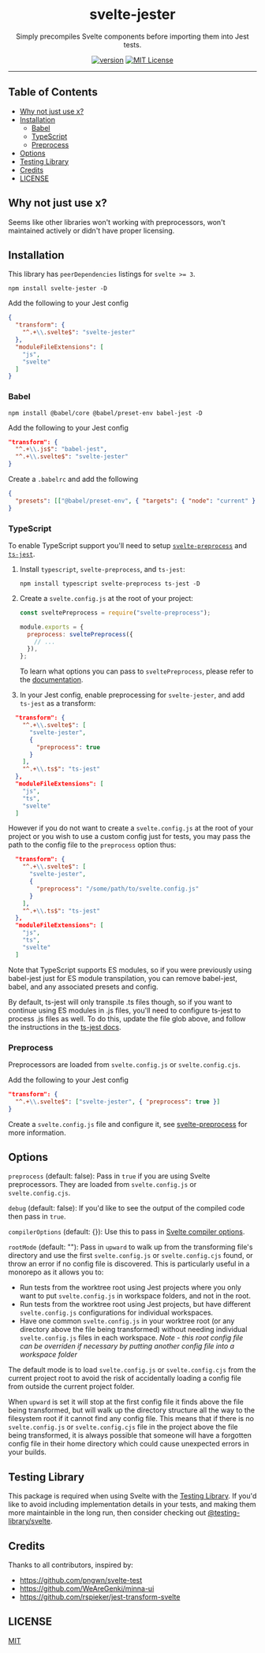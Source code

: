 <div align="center">
<h1>svelte-jester</h1>

<p>
Simply precompiles Svelte components before importing them into Jest tests.
</p>

[![version][version-badge]][package]
[![MIT License][license-badge]][license]
</div>

<hr />

## Table of Contents

<!-- START doctoc generated TOC please keep comment here to allow auto update -->
<!-- DON'T EDIT THIS SECTION, INSTEAD RE-RUN doctoc TO UPDATE -->


- [Why not just use x?](#why-not-just-use-x)
- [Installation](#installation)
  - [Babel](#babel)
  - [TypeScript](#typescript)
  - [Preprocess](#preprocess)
- [Options](#options)
- [Testing Library](#testing-library)
- [Credits](#credits)
- [LICENSE](#license)

<!-- END doctoc generated TOC please keep comment here to allow auto update -->

## Why not just use x?

Seems like other libraries won't working with preprocessors, won't maintained actively or didn't
have proper licensing.

## Installation

This library has `peerDependencies` listings for `svelte >= 3`.

`npm install svelte-jester -D`

Add the following to your Jest config

```json
{
  "transform": {
    "^.+\\.svelte$": "svelte-jester"
  },
  "moduleFileExtensions": [
    "js",
    "svelte"
  ]
}
```

### Babel

```npm install @babel/core @babel/preset-env babel-jest -D```

Add the following to your Jest config

```json
"transform": {
  "^.+\\.js$": "babel-jest",
  "^.+\\.svelte$": "svelte-jester"
}
```

Create a `.babelrc` and add the following

```json
{
  "presets": [["@babel/preset-env", { "targets": { "node": "current" } }]]
}
```

### TypeScript

To enable TypeScript support you'll need to setup [`svelte-preprocess`](https://github.com/sveltejs/svelte-preprocess) and [`ts-jest`](https://github.com/kulshekhar/ts-jest).

1. Install `typescript`, `svelte-preprocess`, and `ts-jest`:

   ```shell
   npm install typescript svelte-preprocess ts-jest -D
   ```

1. Create a `svelte.config.js` at the root of your project:

    ```js
    const sveltePreprocess = require("svelte-preprocess");

    module.exports = {
      preprocess: sveltePreprocess({
        // ...
      }),
    };
    ```

   To learn what options you can pass to `sveltePreprocess`, please refer to the [documentation](https://github.com/sveltejs/svelte-preprocess/blob/master/docs/preprocessing.md#typescript).

1. In your Jest config, enable preprocessing for `svelte-jester`, and add `ts-jest` as a transform:

  ```json
    "transform": {
      "^.+\\.svelte$": [
        "svelte-jester",
        {
          "preprocess": true
        }
      ],
      "^.+\\.ts$": "ts-jest"
    },
    "moduleFileExtensions": [
      "js",
      "ts",
      "svelte"
    ]
  ```
  However if you do not want to create a `svelte.config.js` at the root of your
  project or you wish to use a custom config just for tests, you may pass the
  path to the config file to the `preprocess` option thus:

  ```json
    "transform": {
      "^.+\\.svelte$": [
        "svelte-jester",
        {
          "preprocess": "/some/path/to/svelte.config.js"
        }
      ],
      "^.+\\.ts$": "ts-jest"
    },
    "moduleFileExtensions": [
      "js",
      "ts",
      "svelte"
    ]
  ```
Note that TypeScript supports ES modules, so if you were previously using babel-jest just for ES module transpilation, you can remove babel-jest, babel, and any associated presets and config.

By default, ts-jest will only transpile .ts files though, so if you want to continue using ES modules in .js files, you'll need to configure ts-jest to process .js files as well.
To do this, update the file glob above, and follow the instructions in the [ts-jest docs](https://kulshekhar.github.io/ts-jest/).

### Preprocess

Preprocessors are loaded from `svelte.config.js` or `svelte.config.cjs`.

Add the following to your Jest config

```json
"transform": {
  "^.+\\.svelte$": ["svelte-jester", { "preprocess": true }]
}
```

Create a `svelte.config.js` file and configure it, see
[svelte-preprocess](https://github.com/kaisermann/svelte-preprocess) for more information.

## Options

`preprocess` (default: false): Pass in `true` if you are using Svelte preprocessors.
They are loaded from `svelte.config.js` or `svelte.config.cjs`.

`debug` (default: false): If you'd like to see the output of the compiled code then pass in `true`.

`compilerOptions` (default: {}): Use this to pass in
[Svelte compiler options](https://svelte.dev/docs#svelte_compile).

`rootMode` (default: ""): Pass in `upward` to walk up from the transforming file's directory and use the first `svelte.config.js` or `svelte.config.cjs` found, or throw an error if no config file is discovered. This is particularly useful in a monorepo as it allows you to:
- Run tests from the worktree root using Jest projects where you only want to put `svelte.config.js` in workspace folders, and not in the root.
- Run tests from the worktree root using Jest projects, but have different `svelte.config.js` configurations for individual workspaces.
- Have one common `svelte.config.js` in your worktree root (or any directory above the file being transformed) without needing individual `svelte.config.js` files in each workspace. _Note - this root config file can be overriden if necessary by putting another config file into a workspace folder_

The default mode is to load `svelte.config.js` or `svelte.config.cjs` from the current project root to avoid the risk of accidentally loading a config file from outside the current project folder.

When `upward` is set it will stop at the first config file it finds above the file being transformed, but will walk up the directory structure all the way to the filesystem root if it cannot find any config file. This means that if there is no `svelte.config.js` or `svelte.config.cjs` file in the project above the file being transformed, it is always possible that someone will have a forgotten config file in their home directory which could cause unexpected errors in your builds.

## Testing Library

This package is required when using Svelte with the [Testing Library](https://testing-library.com/).
If you'd like to avoid including implementation details in your tests, and making them more
maintainble in the long run, then consider checking out
[@testing-library/svelte](https://github.com/testing-library/svelte-testing-library).

## Credits

Thanks to all contributors, inspired by:

- https://github.com/pngwn/svelte-test
- https://github.com/WeAreGenki/minna-ui
- https://github.com/rspieker/jest-transform-svelte

## LICENSE

[MIT](LICENSE)

<!-- prettier-ignore-start -->
[package]: https://www.npmjs.com/package/svelte-jester
[version-badge]: https://img.shields.io/npm/v/svelte-jester
[license]: https://github.com/mihar-22/svelte-jester/blob/master/LICENSE
[license-badge]: https://img.shields.io/github/license/mihar-22/svelte-jester?color=b
<!-- prettier-ignore-end -->

